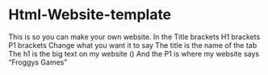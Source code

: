 # Html-Website-template
This is so you can make your own website.
In the 
Title brackets
H1 brackets 
P1 brackets
Change what you want it to say 
The title is the name of the tab
The h1 is the big text on my website ()
And the P1 is where my website says “Froggys Games”
